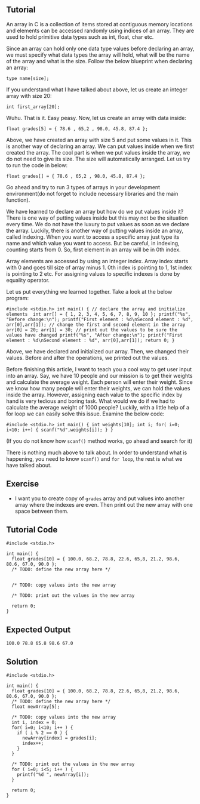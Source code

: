 Tutorial
--------

An array in C is a collection of items stored at contiguous memory locations and elements can be accessed randomly using indices of an array. They are used to hold primitive data types such as int, float, char etc.

Since an array can hold only one data type values before declaring an array, we must specify what data types the array will hold, what will be the name of the array and what is the size. Follow the below blueprint when declaring an array:

`type name[size];`

If you understand what I have talked about above, let us create an integer array with size 20:

`int first_array[20];`

Wuhu. That is it. Easy peasy. Now, let us create an array with data inside:

`float grades[5] = { 78.6 , 65,2 , 98.0, 45.8, 87.4 };`

Above, we have created an array with size 5 and put some values in it. This is another way of declaring an array. We can put values inside when we first created the array. The cool part is when we put values inside the array, we do not need to give its size. The size will automatically arranged. Let us try to run the code in below:

`float grades[] = { 78.6 , 65,2 , 98.0, 45.8, 87.4 };`

Go ahead and try to run 3 types of arrays in your development environment(do not forget to include necessary libraries and the main function).

We have learned to declare an array but how do we put values inside it? There is one way of putting values inside but this may not be the situation every time. We do not have the luxury to put values as soon as we declare the array. Luckily, there is another way of putting values inside an array, called indexing. When you want to access a specific array just type its name and which value you want to access. But be careful, in indexing, counting starts from 0. So, first element in an array will be in 0th index. 

Array elements are accessed by using an integer index. Array index starts with 0 and goes till size of array minus 1.  0th index is pointing to 1, 1st index is pointing to 2 etc. For assigning values to specific indexes is done by equality operator.

Let us put everything we learned together. Take a look at the below program:

`
#include <stdio.h>
int main() {
  // declare the array and initialize elements 
  int arr[] = { 1, 2, 3, 4, 5, 6, 7, 8, 9, 10 };
  printf("%s", "Before change:\n");
  printf("First element : %d\nSecond element : %d", arr[0],arr[1]);
  // change the first and second element in the array
  arr[0] = 20;
  arr[1] = 30;
  // print out the values to be sure the values have changed
  printf("%s", "After change:\n");
  printf("First element : %d\nSecond element : %d", arr[0],arr[1]);
  return 0;
}
`

Above, we have declared and initialized our array. Then, we changed their values. Before and after the operations, we printed out the values.

Before finishing this article, I want to teach you a cool way to get user input into an array. Say, we have 10 people and our mission is to get their weights and calculate the average weight. Each person will enter their weight. Since we know how many people will enter their weights, we can hold the values inside the array. However, assigning each value to the specific index by hand is very tedious and boring task. What would we do if we had to calculate the average weight of 1000 people? Luckily, with a little help of a for loop we can easily solve this issue. Examine the below code:

`
#include <stdio.h>
int main() {
  int weights[10];
  int i;
  for( i=0; i<10; i++) {
    scanf("%d",weights[i]);
  }
}
`
    
(If you do not know how `scanf()` method works, go ahead and search for it)

There is nothing much above to talk about. In order to understand what is happening, you need to know `scanf()` and `for loop`, the rest is what we have talked about.

Exercise
--------

* I want you to create copy of `grades` array and put values into another array where the indexes are even. Then print out the new array with one space between them.

Tutorial Code
-------------

    #include <stdio.h>

    int main() {
      float grades[10] = { 100.0, 68.2, 78.8, 22.6, 65,8, 21.2, 98.6, 80.6, 67.0, 90.0 };
      /* TODO: define the new array here */
      

      /* TODO: copy values into the new array

      /* TODO: print out the values in the new array

      return 0;
    }

Expected Output
---------------

    100.0 78.8 65.8 98.6 67.0 

Solution
--------

    #include <stdio.h>

    int main() {
      float grades[10] = { 100.0, 68.2, 78.8, 22.6, 65,8, 21.2, 98.6, 80.6, 67.0, 90.0 };
      /* TODO: define the new array here */
      float newArray[5];

      /* TODO: copy values into the new array
      int i, index = 0;
      for( i=0; i<10; i++ ) {
        if ( i % 2 == 0 ) {
          newArray[index] = grades[i];
          index++;
        }
      }

      /* TODO: print out the values in the new array
      for ( i=0; i<5; i++ ) {
        printf("%d ", newArray[i]);
      }

      return 0;
    }
